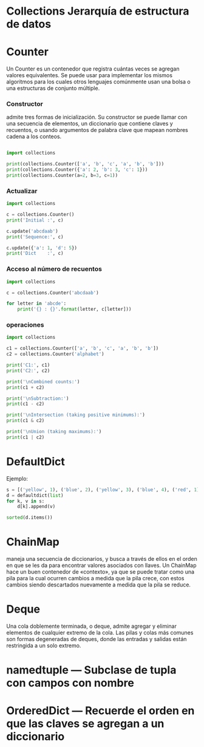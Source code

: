 # Collections Jerarquía de estructura de datos

# Counter

Un Counter es un contenedor que registra cuántas veces se agregan valores equivalentes. Se puede usar para implementar los mismos algoritmos para los cuales otros lenguajes comúnmente usan una bolsa o una estructuras de conjunto múltiple.

### Constructor
admite tres formas de inicialización. Su constructor se puede llamar con una secuencia de elementos, un diccionario que contiene claves y recuentos, o usando argumentos de palabra clave que mapean nombres cadena a los conteos.

```python

import collections

print(collections.Counter(['a', 'b', 'c', 'a', 'b', 'b']))
print(collections.Counter({'a': 2, 'b': 3, 'c': 1}))
print(collections.Counter(a=2, b=3, c=1))

```

### Actualizar

```python
import collections

c = collections.Counter()
print('Initial :', c)

c.update('abcdaab')
print('Sequence:', c)

c.update({'a': 1, 'd': 5})
print('Dict    :', c)
```

### Acceso al número de recuentos

```python
import collections

c = collections.Counter('abcdaab')

for letter in 'abcde':
    print('{} : {}'.format(letter, c[letter]))
```

### operaciones

```python
import collections

c1 = collections.Counter(['a', 'b', 'c', 'a', 'b', 'b'])
c2 = collections.Counter('alphabet')

print('C1:', c1)
print('C2:', c2)

print('\nCombined counts:')
print(c1 + c2)

print('\nSubtraction:')
print(c1 - c2)

print('\nIntersection (taking positive minimums):')
print(c1 & c2)

print('\nUnion (taking maximums):')
print(c1 | c2)
```

# DefaultDict

Ejemplo:

```python
s = [('yellow', 1), ('blue', 2), ('yellow', 3), ('blue', 4), ('red', 1)]
d = defaultdict(list)
for k, v in s:
    d[k].append(v)

sorted(d.items())

```

# ChainMap

maneja una secuencia de diccionarios, y busca a través de ellos en el orden en que se les da para encontrar valores asociados con llaves. Un ChainMap hace un buen contenedor de «contexto», ya que se puede tratar como una pila para la cual ocurren cambios a medida que la pila crece, con estos cambios siendo descartados nuevamente a medida que la pila se reduce.

# Deque

Una cola doblemente terminada, o deque, admite agregar y eliminar elementos de cualquier extremo de la cola. Las pilas y colas más comunes son formas degeneradas de deques, donde las entradas y salidas están restringida a un solo extremo.

# namedtuple — Subclase de tupla con campos con nombre

# OrderedDict — Recuerde el orden en que las claves se agregan a un diccionario

